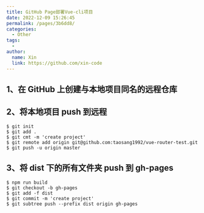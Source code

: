 ```yaml
---
title: GitHub Page部署Vue-cli项目
date: 2022-12-09 15:26:45
permalink: /pages/3b6dd8/
categories:
  - Other
tags:
  - 
author: 
  name: Xin
  link: https://github.com/xin-code
---
```

## 1、在 GitHub 上创建与本地项目同名的远程仓库

## 2、将本地项目 push 到远程

```git
$ git init
$ git add .
$ git cmt -m 'create project'
$ git remote add origin git@github.com:taosang1992/vue-router-test.git
$ git push -u origin master
```

## 3、将 dist 下的所有文件夹 push 到 gh-pages

```git
$ npm run build
$ git checkout -b gh-pages
$ git add -f dist
$ git commit -m 'create project'
$ git subtree push --prefix dist origin gh-pages
```
